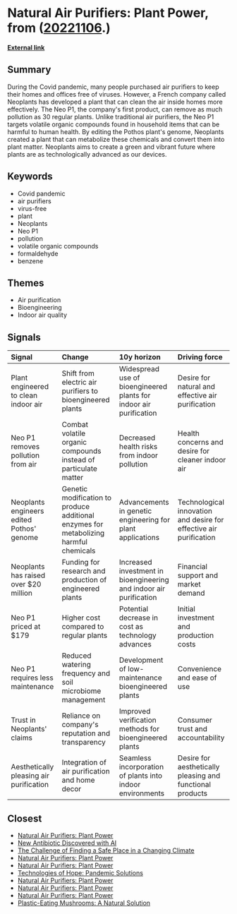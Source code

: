 # __Natural Air Purifiers: Plant Power__, from ([20221106](https://kghosh.substack.com/p/20221106).)

__[External link](https://singularityhub.com/2022/11/02/this-engineered-superplant-cleans-indoor-air-like-30-regular-plants/)__



## Summary

During the Covid pandemic, many people purchased air purifiers to keep their homes and offices free of viruses. However, a French company called Neoplants has developed a plant that can clean the air inside homes more effectively. The Neo P1, the company's first product, can remove as much pollution as 30 regular plants. Unlike traditional air purifiers, the Neo P1 targets volatile organic compounds found in household items that can be harmful to human health. By editing the Pothos plant's genome, Neoplants created a plant that can metabolize these chemicals and convert them into plant matter. Neoplants aims to create a green and vibrant future where plants are as technologically advanced as our devices.

## Keywords

* Covid pandemic
* air purifiers
* virus-free
* plant
* Neoplants
* Neo P1
* pollution
* volatile organic compounds
* formaldehyde
* benzene

## Themes

* Air purification
* Bioengineering
* Indoor air quality

## Signals

| Signal                                    | Change                                                                                | 10y horizon                                                        | Driving force                                                      |
|:------------------------------------------|:--------------------------------------------------------------------------------------|:-------------------------------------------------------------------|:-------------------------------------------------------------------|
| Plant engineered to clean indoor air      | Shift from electric air purifiers to bioengineered plants                             | Widespread use of bioengineered plants for indoor air purification | Desire for natural and effective air purification                  |
| Neo P1 removes pollution from air         | Combat volatile organic compounds instead of particulate matter                       | Decreased health risks from indoor pollution                       | Health concerns and desire for cleaner indoor air                  |
| Neoplants engineers edited Pothos' genome | Genetic modification to produce additional enzymes for metabolizing harmful chemicals | Advancements in genetic engineering for plant applications         | Technological innovation and desire for effective air purification |
| Neoplants has raised over $20 million     | Funding for research and production of engineered plants                              | Increased investment in bioengineering and indoor air purification | Financial support and market demand                                |
| Neo P1 priced at $179                     | Higher cost compared to regular plants                                                | Potential decrease in cost as technology advances                  | Initial investment and production costs                            |
| Neo P1 requires less maintenance          | Reduced watering frequency and soil microbiome management                             | Development of low-maintenance bioengineered plants                | Convenience and ease of use                                        |
| Trust in Neoplants' claims                | Reliance on company's reputation and transparency                                     | Improved verification methods for bioengineered plants             | Consumer trust and accountability                                  |
| Aesthetically pleasing air purification   | Integration of air purification and home decor                                        | Seamless incorporation of plants into indoor environments          | Desire for aesthetically pleasing and functional products          |

## Closest

* [Natural Air Purifiers: Plant Power](a0e48b4839649f3f833b1a9b21d0dfbc)
* [New Antibiotic Discovered with AI](bb7069f38ff720f7c4d690177ec5d9f9)
* [The Challenge of Finding a Safe Place in a Changing Climate](efa36dc9bd5ddc890866d4ab1e68e71f)
* [Natural Air Purifiers: Plant Power](a0e48b4839649f3f833b1a9b21d0dfbc)
* [Natural Air Purifiers: Plant Power](a0e48b4839649f3f833b1a9b21d0dfbc)
* [Technologies of Hope: Pandemic Solutions](d44d0c046d2ee3330a2d40cfccdfc0d3)
* [Natural Air Purifiers: Plant Power](a0e48b4839649f3f833b1a9b21d0dfbc)
* [Natural Air Purifiers: Plant Power](a0e48b4839649f3f833b1a9b21d0dfbc)
* [Natural Air Purifiers: Plant Power](a0e48b4839649f3f833b1a9b21d0dfbc)
* [Plastic-Eating Mushrooms: A Natural Solution](652e3b2a7f89aad280b0d649ea6e9eb2)
